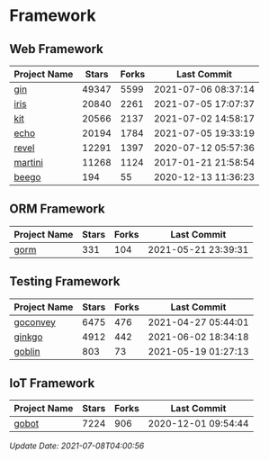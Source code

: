 # Framework

## Web Framework
| Project Name | Stars | Forks | Last Commit |
| ------------ | ----- | ----- | ----------- |
| [gin](https://github.com/gin-gonic/gin) | 49347 | 5599 | 2021-07-06 08:37:14 |
| [iris](https://github.com/kataras/iris) | 20840 | 2261 | 2021-07-05 17:07:37 |
| [kit](https://github.com/go-kit/kit) | 20566 | 2137 | 2021-07-02 14:58:17 |
| [echo](https://github.com/labstack/echo) | 20194 | 1784 | 2021-07-05 19:33:19 |
| [revel](https://github.com/revel/revel) | 12291 | 1397 | 2020-07-12 05:57:36 |
| [martini](https://github.com/go-martini/martini) | 11268 | 1124 | 2017-01-21 21:58:54 |
| [beego](https://github.com/astaxie/beego) | 194 | 55 | 2020-12-13 11:36:23 |

## ORM Framework
| Project Name | Stars | Forks | Last Commit |
| ------------ | ----- | ----- | ----------- |
| [gorm](https://github.com/jinzhu/gorm) | 331 | 104 | 2021-05-21 23:39:31 |

## Testing Framework
| Project Name | Stars | Forks | Last Commit |
| ------------ | ----- | ----- | ----------- |
| [goconvey](https://github.com/smartystreets/goconvey) | 6475 | 476 | 2021-04-27 05:44:01 |
| [ginkgo](https://github.com/onsi/ginkgo) | 4912 | 442 | 2021-06-02 18:34:18 |
| [goblin](https://github.com/franela/goblin) | 803 | 73 | 2021-05-19 01:27:13 |

## IoT Framework
| Project Name | Stars | Forks | Last Commit |
| ------------ | ----- | ----- | ----------- |
| [gobot](https://github.com/hybridgroup/gobot) | 7224 | 906 | 2020-12-01 09:54:44 |

*Update Date: 2021-07-08T04:00:56*